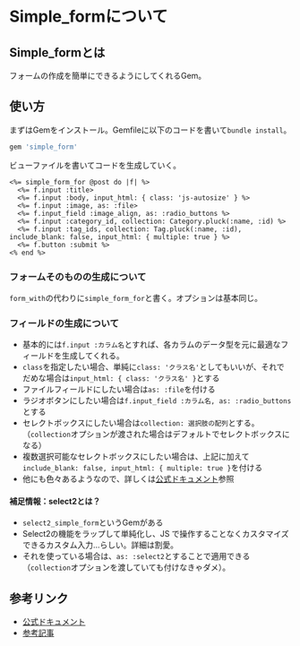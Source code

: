 # Simple_formについて

## Simple_formとは
フォームの作成を簡単にできるようにしてくれるGem。

## 使い方
まずはGemをインストール。Gemfileに以下のコードを書いて`bundle install`。
```rb
gem 'simple_form'
```

ビューファイルを書いてコードを生成していく。
```erb
<%= simple_form_for @post do |f| %>
  <%= f.input :title>
  <%= f.input :body, input_html: { class: 'js-autosize' } %>
  <%= f.input :image, as: :file>
  <%= f.input_field :image_align, as: :radio_buttons %>
  <%= f.input :category_id, collection: Category.pluck(:name, :id) %>
  <%= f.input :tag_ids, collection: Tag.pluck(:name, :id), include_blank: false, input_html: { multiple: true } %>
  <%= f.button :submit %>
<% end %>
```

### フォームそのものの生成について
`form_with`の代わりに`simple_form_for`と書く。オプションは基本同じ。

### フィールドの生成について
- 基本的には`f.input :カラム名`とすれば、各カラムのデータ型を元に最適なフィールドを生成してくれる。
- `class`を指定したい場合、単純に`class: 'クラス名'`としてもいいが、それでだめな場合は`input_html: { class: 'クラス名' }`とする
- ファイルフィールドにしたい場合は`as: :file`を付ける
- ラジオボタンにしたい場合は`f.input_field :カラム名, as: :radio_buttons`とする
- セレクトボックスにしたい場合は`collection: 選択肢の配列`とする。（`collection`オプションが渡された場合はデフォルトでセレクトボックスになる）
- 複数選択可能なセレクトボックスにしたい場合は、上記に加えて`include_blank: false, input_html: { multiple: true }`を付ける
- 他にも色々あるようなので、詳しくは[公式ドキュメント](https://github.com/heartcombo/simple_form)参照

#### 補足情報：select2とは？
- `select2_simple_form`というGemがある
- Select2の機能をラップして単純化し、JS で操作することなくカスタマイズできるカスタム入力…らしい。詳細は割愛。
- それを使っている場合は、`as: :select2`とすることで適用できる（`collection`オプションを渡していても付けなきゃダメ）。

## 参考リンク
- [公式ドキュメント](https://github.com/heartcombo/simple_form)
- [参考記事](https://opiyotan.hatenablog.com/entry/gem_simple_form)